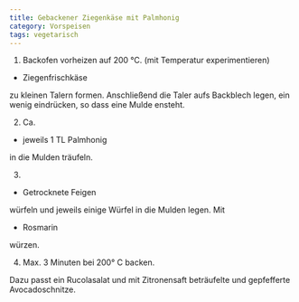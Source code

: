 ```yaml
---
title: Gebackener Ziegenkäse mit Palmhonig
category: Vorspeisen
tags: vegetarisch
---
```


1.  Backofen vorheizen auf 200 °C. (mit Temperatur experimentieren)

- Ziegenfrischkäse

zu kleinen Talern formen. Anschließend die Taler aufs Backblech
legen, ein wenig eindrücken, so dass eine Mulde ensteht.

2. Ca.

- jeweils 1 TL Palmhonig

in die Mulden träufeln.

3.

- Getrocknete Feigen

würfeln und jeweils einige Würfel in die Mulden legen. Mit

- Rosmarin

würzen.

4.  Max. 3 Minuten bei 200° C backen.

Dazu passt ein Rucolasalat und mit Zitronensaft beträufelte und gepfefferte Avocadoschnitze.
